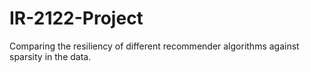 # IR-2122-Project
Comparing the resiliency of different recommender algorithms against sparsity in the data.

